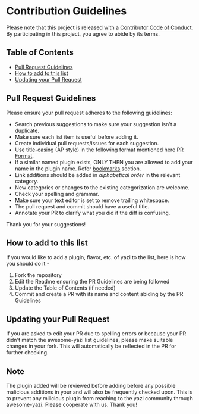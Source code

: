 # Contribution Guidelines

Please note that this project is released with a [Contributor Code of Conduct](CODE-OF-CONDUCT.md). By participating in this project, you agree to abide by its terms.

## Table of Contents

- [Pull Request Guidelines](#pull-request-guidelines)
- [How to add to this list](#how-to-add-to-this-list)
- [Updating your Pull Request](#updating-your-pull-request)

## Pull Request Guidelines

Please ensure your pull request adheres to the following guidelines:

- Search previous suggestions to make sure your suggestion isn't a duplicate.
- Make sure each list item is useful before adding it.
- Create individual pull requests/issues for each suggestion.
- Use [title-casing](http://titlecapitalization.com) (AP style) in the following format mentioned here [PR Format](https://github.com/AnirudhG07/awesome-yazi/blob/main/.github/PULL_REQUEST_TEMPLATE.md).
- If a similar named plugin exists, ONLY THEN you are allowed to add your name in the plugin name. Refer [bookmarks](https://github.com/AnirudhG07/awesome-yazi?tab=readme-ov-file#bookmarks) section.
- Link additions should be added in _alphabetical order_ in the relevant category.
- New categories or changes to the existing categorization are welcome.
- Check your spelling and grammar.
- Make sure your text editor is set to remove trailing whitespace.
- The pull request and commit should have a useful title.
- Annotate your PR to clarify what you did if the diff is confusing.

Thank you for your suggestions!

## How to add to this list

If you would like to add a plugin, flavor, etc. of yazi to the list, here is how you should do it -

1. Fork the repository
2. Edit the Readme ensuring the PR Guidelines are being followed
3. Update the Table of Contents (if needed)
4. Commit and create a PR with its name and content abiding by the PR Guidelines

## Updating your Pull Request

If you are asked to edit your PR due to spelling errors or because your PR didn't match the awesome-yazi list guidelines, please make suitable changes in your fork.
This will automatically be reflected in the PR for further checking.

## Note

The plugin added will be reviewed before adding before any possible malicious additions in your and will also be frequently checked upon. This is to prevent any milicious plugin from reaching to the yazi community through awesome-yazi. Please cooperate with us. Thank you!

